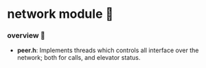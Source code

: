 # network module 🛜

### overview 🔭
- **peer.h**: Implements threads which controls all interface over the network; both for calls, and elevator status.
